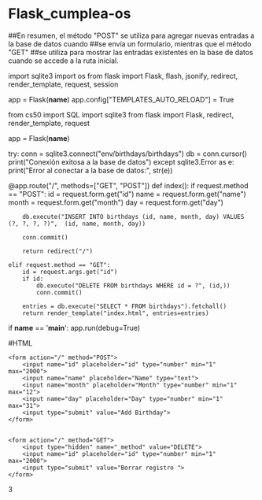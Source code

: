 # Flask_cumplea-os


##En resumen, el método "POST" se utiliza para agregar nuevas entradas a la base de datos cuando
##se envía un formulario, mientras que el método "GET" 
##se utiliza para mostrar las entradas existentes en la base de datos cuando se accede a la ruta inicial.

import sqlite3
import os
from flask import Flask, flash, jsonify, redirect, render_template, request, session

app = Flask(__name__)
app.config["TEMPLATES_AUTO_RELOAD"] = True

from cs50 import SQL
import sqlite3
from flask import Flask, redirect, render_template, request

app = Flask(__name__)

try:
    conn = sqlite3.connect("env/birthdays/birthdays")
    db = conn.cursor()
    print("Conexión exitosa a la base de datos")
except sqlite3.Error as e:
    print("Error al conectar a la base de datos:", str(e))

@app.route("/", methods=["GET", "POST"])
def index():
    if request.method == "POST":
        id = request.form.get("id")
        name = request.form.get("name")
        month = request.form.get("month")
        day = request.form.get("day")

        db.execute("INSERT INTO birthdays (id, name, month, day) VALUES (?, ?, ?, ?)",  (id, name, month, day))
                 
        conn.commit()

        return redirect("/")

    elif request.method == "GET":
        id = request.args.get("id")
        if id:
            db.execute("DELETE FROM birthdays WHERE id = ?", (id,))
            conn.commit()

        entries = db.execute("SELECT * FROM birthdays").fetchall()
        return render_template("index.html", entries=entries)

if __name__ == '__main__':
    app.run(debug=True)


#HTML

<!DOCTYPE html>
<html lang="en">
<head>
    <meta charset="UTF-8">
    <meta http-equiv="X-UA-Compatible" content="IE=edge">
    <meta name="viewport" content="width=device-width, initial-scale=1.0">
    <title>cumpleaños</title>
</head>
<body>
    
    <form action="/" method="POST">
        <input name="id" placeholder="id" type="number" min="1" max="2000">
        <input name="name" placeholder="Name" type="text">
        <input name="month" placeholder="Month" type="number" min="1" max="12">
        <input name="day" placeholder="Day" type="number" min="1" max="31">
        <input type="submit" value="Add Birthday">
    </form>


    <form action="/" method="GET">
        <input type="hidden" name="_method" value="DELETE">
        <input name="id" placeholder="id" type="number" min="1" max="2000">
        <input type="submit" value="Borrar registro ">
    </form>


</body>




3
